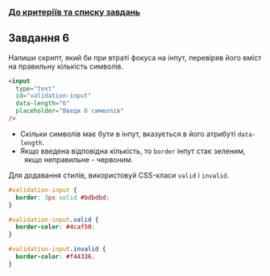 ### [До критеріїв та списку завдань](README.md)

## Завдання 6

Напиши скрипт, який би при втраті фокуса на інпут, перевіряв його вміст на
правильну кількість символів.

```html
<input
  type="text"
  id="validation-input"
  data-length="6"
  placeholder="Введи 6 символів"
/>
```

- Скільки символів має бути в інпут, вказується в його атрибуті `data-length`.
- Якщо введена відповідна кількість, то `border` інпут стає зеленим,   якщо
  неправильне - червоним.

Для додавання стилів, використовуй CSS-класи `valid` і `invalid`.

```css
#validation-input {
  border: 3px solid #bdbdbd;
}

#validation-input.valid {
  border-color: #4caf50;
}

#validation-input.invalid {
  border-color: #f44336;
}
```

